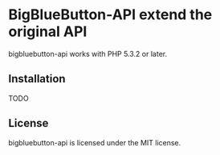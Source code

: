 BigBlueButton-API extend the original API
=========================================

bigbluebutton-api works with PHP 5.3.2 or later.

## Installation

TODO

## License

bigbluebutton-api is licensed under the MIT license.
